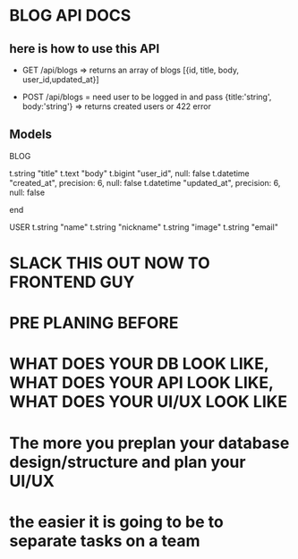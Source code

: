 # BLOG API DOCS

## here is how to use this API

- GET /api/blogs => returns an array of blogs [{id, title, body, user_id,updated_at}]

- POST /api/blogs = need user to be logged in and pass {title:'string', body:'string'}
  => returns created users or 422 error

## Models

BLOG

t.string "title"
t.text "body"
t.bigint "user_id", null: false
t.datetime "created_at", precision: 6, null: false
t.datetime "updated_at", precision: 6, null: false

end

USER
t.string "name"
t.string "nickname"
t.string "image"
t.string "email"

# SLACK THIS OUT NOW TO FRONTEND GUY

# PRE PLANING BEFORE

# WHAT DOES YOUR DB LOOK LIKE, WHAT DOES YOUR API LOOK LIKE, WHAT DOES YOUR UI/UX LOOK LIKE

# The more you preplan your database design/structure and plan your UI/UX

# the easier it is going to be to separate tasks on a team

